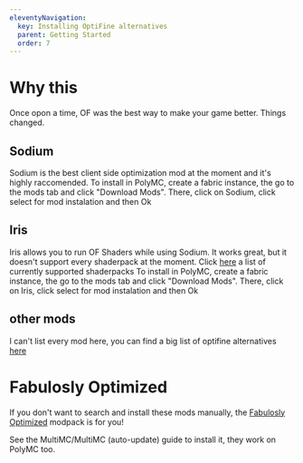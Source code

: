```yaml
---
eleventyNavigation:
  key: Installing OptiFine alternatives
  parent: Getting Started
  order: 7
---
```


# Why this

Once opon a time, OF was the best way to make your game better. Things changed.

## Sodium
Sodium is the best client side optimization mod at the moment and it's highly raccomended.
To install in PolyMC, create a fabric instance, the go to the mods tab and click "Download Mods". There, click on Sodium, click select for mod instalation and then Ok
## Iris
Iris allows you to run OF Shaders while using Sodium. It works great, but it doesn't support every shaderpack at the moment.
Click [here](https://github.com/IrisShaders/Iris/blob/trunk/docs/supportedshaders.md) a list of currently supported shaderpacks
To install in PolyMC, create a fabric instance, the go to the mods tab and click "Download Mods". There, click on Iris, click select for mod instalation and then Ok

## other mods
I can't list every mod here, you can find a big list of optifine alternatives [here](https://lambdaurora.dev/optifine_alternatives/)

# Fabulosly Optimized

If you don't want to search and install these mods manually, the [Fabulosly Optimized](https://github.com/Fabulously-Optimized/fabulously-optimized) modpack is for you!

See the MultiMC/MultiMC (auto-update) guide to install it, they work on PolyMC too.

